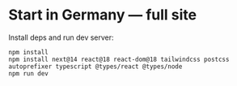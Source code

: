 # Start in Germany — full site

Install deps and run dev server:

```
npm install
npm install next@14 react@18 react-dom@18 tailwindcss postcss autoprefixer typescript @types/react @types/node
npm run dev
```

